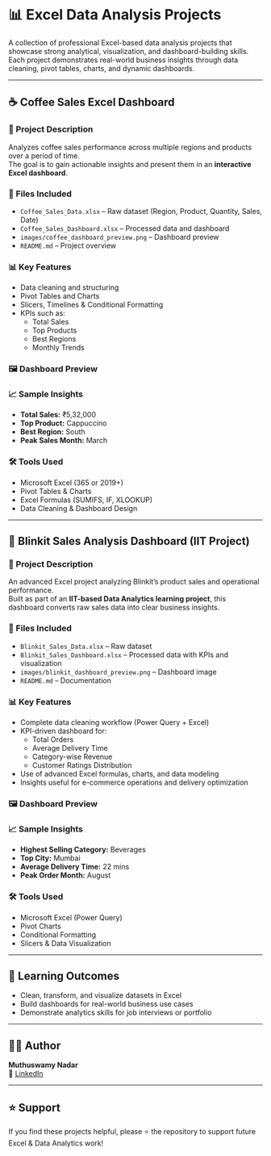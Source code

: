 # 📊 Excel Data Analysis Projects

A collection of professional Excel-based data analysis projects that showcase strong analytical, visualization, and dashboard-building skills.  
Each project demonstrates real-world business insights through data cleaning, pivot tables, charts, and dynamic dashboards.

---

## ☕ Coffee Sales Excel Dashboard

### 📘 Project Description
Analyzes coffee sales performance across multiple regions and products over a period of time.  
The goal is to gain actionable insights and present them in an **interactive Excel dashboard**.

### 📁 Files Included
- `Coffee_Sales_Data.xlsx` – Raw dataset (Region, Product, Quantity, Sales, Date)
- `Coffee_Sales_Dashboard.xlsx` – Processed data and dashboard
- `images/coffee_dashboard_preview.png` – Dashboard preview
- `README.md` – Project overview

### 📊 Key Features
- Data cleaning and structuring
- Pivot Tables and Charts
- Slicers, Timelines & Conditional Formatting
- KPIs such as:
  - Total Sales  
  - Top Products  
  - Best Regions  
  - Monthly Trends  

### 🖼️ Dashboard Preview
<!-- ![Coffee Sales Dashboard](images/coffee_dashboard_preview.png) -->

### 📈 Sample Insights
- **Total Sales:** ₹5,32,000  
- **Top Product:** Cappuccino  
- **Best Region:** South  
- **Peak Sales Month:** March  

### 🛠 Tools Used
- Microsoft Excel (365 or 2019+)
- Pivot Tables & Charts
- Excel Formulas (SUMIFS, IF, XLOOKUP)
- Data Cleaning & Dashboard Design

---

## 🛒 Blinkit Sales Analysis Dashboard (IIT Project)

### 📘 Project Description
An advanced Excel project analyzing Blinkit’s product sales and operational performance.  
Built as part of an **IIT-based Data Analytics learning project**, this dashboard converts raw sales data into clear business insights.

### 📁 Files Included
- `Blinkit_Sales_Data.xlsx` – Raw dataset
- `Blinkit_Sales_Dashboard.xlsx` – Processed data with KPIs and visualization
- `images/blinkit_dashboard_preview.png` – Dashboard image
- `README.md` – Documentation

### 📊 Key Features
- Complete data cleaning workflow (Power Query + Excel)
- KPI-driven dashboard for:
  - Total Orders  
  - Average Delivery Time  
  - Category-wise Revenue  
  - Customer Ratings Distribution  
- Use of advanced Excel formulas, charts, and data modeling
- Insights useful for e-commerce operations and delivery optimization

### 🖼️ Dashboard Preview
<!-- ![Blinkit Dashboard](images/blinkit_dashboard_preview.png) -->

### 📈 Sample Insights
- **Highest Selling Category:** Beverages  
- **Top City:** Mumbai  
- **Average Delivery Time:** 22 mins  
- **Peak Order Month:** August  

### 🛠 Tools Used
- Microsoft Excel (Power Query)
- Pivot Charts
- Conditional Formatting
- Slicers & Data Visualization

---

## 🎯 Learning Outcomes
- Clean, transform, and visualize datasets in Excel
- Build dashboards for real-world business use cases
- Demonstrate analytics skills for job interviews or portfolio

---

## 👨‍💻 Author
**Muthuswamy Nadar**  
🔗 [LinkedIn](https://www.linkedin.com/in/nadarmuthuswamy/)

---

## ⭐ Support
If you find these projects helpful, please ⭐ the repository to support future Excel & Data Analytics work!
